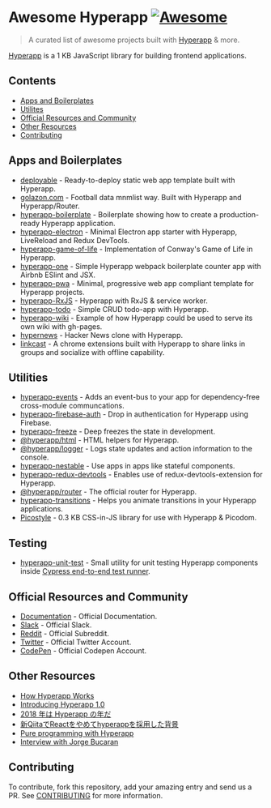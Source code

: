 # Awesome Hyperapp [![Awesome](https://cdn.rawgit.com/sindresorhus/awesome/d7305f38d29fed78fa85652e3a63e154dd8e8829/media/badge.svg)](https://github.com/sindresorhus/awesome)

> A curated list of awesome projects built with [Hyperapp](https://github.com/hyperapp/hyperapp) & more.

[Hyperapp](https://github.com/hyperapp/hyperapp) is a 1 KB JavaScript library for building frontend applications.

## Contents

- [Apps and Boilerplates](#apps-and-boilerplates)
- [Utilites](#utilities)
- [Official Resources and Community](#official-resources-and-community)
- [Other Resources](#other-resources)
- [Contributing](#contributing)

## Apps and Boilerplates

- [deployable](https://github.com/lukejacksonn/deployable) - Ready-to-deploy static web app template built with Hyperapp.
- [golazon.com](https://github.com/sobstel/golazon) - Football data mnmlist way. Built with Hyperapp and Hyperapp/Router.
- [hyperapp-boilerplate](https://github.com/tzellman/hyperapp-boilerplate) - Boilerplate showing how to create a production-ready Hyperapp application.
- [hyperapp-electron](https://github.com/lukejacksonn/hyperapp-electron) - Minimal Electron app starter with Hyperapp, LiveReload and Redux DevTools.
- [hyperapp-game-of-life](https://github.com/applefreak/hyperapp-game-of-life/) - Implementation of Conway's Game of Life in Hyperapp.
- [hyperapp-one](https://github.com/selfup/hyperapp-one) - Simple Hyperapp webpack boilerplate counter app with Airbnb ESlint and JSX.
- [hyperapp-pwa](https://github.com/lukejacksonn/hyperapp-pwa) - Minimal, progressive web app compliant template for Hyperapp projects.
- [hyperapp-RxJS](https://github.com/marcusasplund/hyperapp-RxJS) - Hyperapp with RxJS & service worker.
- [hyperapp-todo](https://github.com/marcusasplund/hyperapp-todo-simple) - Simple CRUD todo-app with Hyperapp.
- [hyperapp-wiki](https://github.com/lukejacksonn/hyperapp-wiki) - Example of how Hyperapp could be used to serve its own wiki with gh-pages.
- [hypernews](https://github.com/traducer/hypernews) - Hacker News clone with Hyperapp.
- [linkcast](https://github.com/ajaxtown/linkcast) - A chrome extensions built with Hyperapp to share links in groups and socialize with offline capability.

## Utilities
- [hyperapp-events](https://github.com/zaceno/hyperapp-events) - Adds an event-bus to your app for dependency-free cross-module communcations.
- [hyperapp-firebase-auth](https://github.com/lukejacksonn/hyperapp-firebase-auth) - Drop in authentication for Hyperapp using Firebase.
- [hyperapp-freeze](https://github.com/okwolf/hyperapp-freeze) - Deep freezes the state in development.
- [@hyperapp/html](https://github.com/hyperapp/html) - HTML helpers for Hyperapp.
- [@hyperapp/logger](https://github.com/hyperapp/logger) - Logs state updates and action information to the console.
- [hyperapp-nestable](https://github.com/zaceno/hyperapp-nestable) - Use apps in apps like stateful components.
- [hyperapp-redux-devtools](https://github.com/andyrj/hyperapp-redux-devtools) - Enables use of redux-devtools-extension for Hyperapp.
- [@hyperapp/router](https://github.com/hyperapp/router) - The official router for Hyperapp.
- [hyperapp-transitions](https://github.com/zaceno/hyperapp-transitions) - Helps you animate transitions in your Hyperapp applications.
- [Picostyle](https://github.com/picostyle/picostyle) - 0.3 KB CSS-in-JS library for use with Hyperapp & Picodom.

## Testing

- [hyperapp-unit-test](https://github.com/bahmutov/cypress-hyperapp-unit-test) - Small utility for unit testing Hyperapp components inside [Cypress end-to-end test runner](https://github.com/cypress-io/cypress).

## Official Resources and Community

- [Documentation](https://github.com/hyperapp/hyperapp/tree/master/docs) - Official Documentation.
- [Slack](https://hyperappjs.herokuapp.com/) - Official Slack.
- [Reddit](https://www.reddit.com/r/hyperapp/) - Official Subreddit.
- [Twitter](https://twitter.com/hyperappjs) - Official Twitter Account.
- [CodePen](https://codepen.io/hyperapp/) - Official Codepen Account.

## Other Resources

- [How Hyperapp Works](https://gist.github.com/JorgeBucaran/8dc33b7947f3193eb2ea3d5700e27036)
- [Introducing Hyperapp 1.0](https://hackernoon.com/introducing-hyperapp-1-0-dbf4229abfef)
- [2018 年は Hyperapp の年だ](https://qiita.com/JorgeBucaran/items/c48446babe0627e25ee6)
- [新QiitaでReactをやめてhyperappを採用した背景](https://qiita.com/yuku_t/items/2839e57a1933507f36b4)
- [Pure programming with Hyperapp](https://glebbahmutov.com/blog/pure-programming-with-hyper-app)
- [Interview with Jorge Bucaran](https://survivejs.com/blog/hyperapp-interview/)

## Contributing

To contribute, fork this repository, add your amazing entry and send us a PR. See [CONTRIBUTING](/CONTRIBUTING.md) for more information.